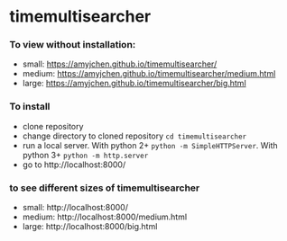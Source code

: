 # timemultisearcher

### To view without installation:
- small: https://amyjchen.github.io/timemultisearcher/
- medium: https://amyjchen.github.io/timemultisearcher/medium.html
- large: https://amyjchen.github.io/timemultisearcher/big.html

### To install
- clone repository
- change directory to cloned repository `cd timemultisearcher`
- run a local server. With python 2+ `python -m SimpleHTTPServer`. With python 3+ `python -m http.server`
- go to http://localhost:8000/

### to see different sizes of timemultisearcher
- small: http://localhost:8000/
- medium: http://localhost:8000/medium.html
- large: http://localhost:8000/big.html
